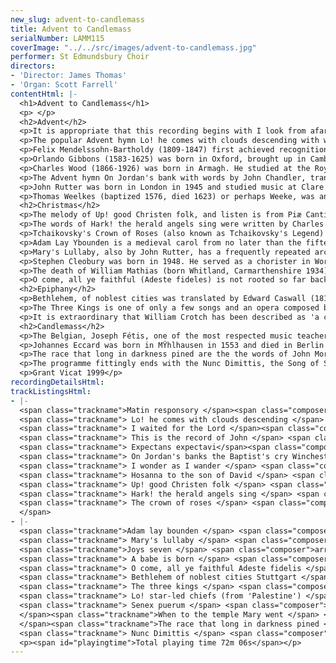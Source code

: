 ```yaml
---
new_slug: advent-to-candlemass
title: Advent to Candlemass
serialNumber: LAMM115
coverImage: "../../src/images/advent-to-candlemass.jpg"
performer: St Edmundsbury Choir
directors:
- 'Director: James Thomas'
- 'Organ: Scott Farrell'
contentHtml: |-
  <h1>Advent to Candlemass</h1>
  <p> </p>
  <h2>Advent</h2>
  <p>It is appropriate that this recording begins with I look from afar, the text translated from the early medieval Latin of the First Responsory of Advent Sunday in the Office of Matins, and the music adapted from a Magnificat by Giovanni Pierluigi da Palestrina. Palestrina is the earliest of the musicians represented on this disc, his birth date reckoned to be 17th December 1525, which falls in Advent. He died (conveniently for our purposes) on 2nd February 1594, the feast of Candlemass (the Presentation of Christ in the Temple). His entire career was that of a religious musician, beginning as a choirboy in Rome. He held many posts as maestro di cappella and was for a time a member of the Sistine Chapel, despite being married. In 1891 Verdi wrote 'I am particularly glad for the performance of the music of Palestrina. He is the true King of sacred music and the Eternal Father of Italian music', but it is Debussy, writing only two years later, who sums up Palestrina's art exactly; '...They sang a Palestrina mass, for unaccompanied voices. It was marvelously beautiful; this music, although written in a severe style, gives the effect of complete whiteness, and emotion is not represented (as it has been in more recent times) by cries, but by melodic arabesques which create their effect through contour and through interweaving, which produces something which strikes one as unique - harmony is made of melodies!'</p>
  <p>The popular Advent hymn Lo! he comes with clouds descending with words by Charles Wesley (Senior) is sung to the tune Helmsley, a melody noted by Thomas Olivers (1725-1799) and included in Charles Wesley's Select Hymns of 1765. Olivers also composed the words to another impressive hymn 'The God of Abraham praise' , setting it to the tune Leoni, a Hebrew melody which he noted from the singing of Meyer Lyon in the London Great Synagogue in Aldgate.</p>
  <p>Felix Mendelssohn-Bartholdy (1809-1847) first achieved recognition as a composer when he conducted his First Symphony at the London Philharmonic Concert on 25th May 1829. Having suffered the sneers of Berlin audiences, he so appreciated his first English reception that he returned to these islands nine times during his regrettably short life. At the end of July 1839 the Chairman of the Leipzig Town Council Committee, Dr Raymond Härtel, approached Mendelssohn for two compositions for the Gutenberg Festival of June 1840. The two compositions were the Festgesang for male chorus and orchestra (No.2 of which was adapted to fit the words 'Hark! the herald angels sing') and the Lobegesang Op. 52, a symphony-cantata for chorus, soloists and orchestra. The Lobegesang (Hymn of Praise) is in fact Mendelssohn's Second Symphony and is in ten parts, No.5 being for soprano duet and chorus and entitled I waited for the Lord. The work was first performed at St. Thomas's Church, Leipzig (where J.S.Bach was organist from 1723-1750) on 25th June 1840 and in Birmingham on 23rd September 1840, with Mendelssohn conducting at both performances. I waited for the Lord, based on verses 1, 4 and 5 of Psalm 40, gives the impression of being canonic and is in a style reminiscent of some of the Songs without Words.</p>
  <p>Orlando Gibbons (1583-1625) was born in Oxford, brought up in Cambridge and died suddenly in Canterbury whilst on a visit to welcome the bride of Charles I. From 1596 to 1598 he was a chorister of King's College, Cambridge and from 1605 to 1625 he was organist to The Chapel Royal. In 1606 he was granted the Cambridge degree of Mus.B., receiving a D.Mus. from Oxford in 1622. The following year he also held the post of organist at Westminster Abbey. A musician of enviable calibre! The principle source of This is the record of John is the full score in the library of Christ Church, Oxford, where the text is headed; 'This anthem was made for Dr Laud presedent of Saint John's. [Oxford] for St. John Baptists day'. The manuscript begins with Benjamin Rogers's statement 'this Scorebooke was done formerly by that rare musitian, Mr Orlando Gibbons'. It is a verse anthem scored for alto, five viols, and a five-part choir, the altos being divided.</p>
  <p>Charles Wood (1866-1926) was born in Armagh. He studied at the Royal College of Music from 1883 to 1887 with Stanford and Bridge, winning the Morley Scholarship for composition and, on the death of Stanford in 1924, was elected Professor of Music at Cambridge University. Although best known for his harmonizations and arrangements of well-known carols including 'This Joyful Eastertide' and 'Ding Dong! merrily on high', he is highly regarded for his other religious music, much of which was written late in his career. Expectans Expectavi is a distillation of Psalm 40 'I waited patiently for the Lord' with words by Charles Hamilton Sorley, a close friend of Wood. It was one of three anthems published in 1919 and is likely to be a direct response to the tragic events of the Great War.</p>
  <p>The Advent hymn On Jordan's bank with words by John Chandler, translated from the Latin of Charles Coffin (1676-1749) is sung to the tune Winchester New, the music adapted from a chorale in Musicalisches Hand-Buch of Hamburg, dated 1690.</p>
  <p>John Rutter was born in London in 1945 and studied music at Clare College, Cambridge, where he was Director of Music from 1975 to 1979. He has a particular interest in composing for young people and amateurs and has achieved this aim on a grand scale, being known for his music in most congregations, through many recordings, radio broadcasts, his work with the Cambridge Singers and through his involvement both as contributor and co-editor in the ubiquitous Carols for Choirs series. The melody of I wonder as I wander was based on a fragment of a carol heard by John Niles in the Courthouse Square, Murphy, Cherokee County, North Carolina, and written out in 1933. Rutter has followed the melodic line closely and has set it in the key of A minor in sympathy with the inherent harmony of the tune, unexpectedly changing to D major in the final four bars.</p>
  <p>Thomas Weelkes (baptized 1576, died 1623) or perhaps Weeke, was an outstanding madrigalist and major contributor to English church music. By 1597 his first volume of madrigals had already been published, and the following year he was appointed organist of Winchester College at a salary of 13s.4d. (67 pence!) per quarter, with board and lodging. Some time in 1602 he joined the choir of Chichester Cathedral as organist and choirmaster. He was now paid £25 2s.4d. per annum with board and lodging. On 13th July 1602 he was awarded a B.Mus. degree from New College, Oxford, but by 1609 his behaviour was showing signs of deterioration beginning with a charge of unauthorised absence throughout the bishopÕs visitation, a charge in 1613 for being drunk in public, and finally a dismissal from his post at the cathedral in 1617 on the grounds that he was 'noted and famed for a common drunckard and notorious swearer and blasphemer'. It is therefore all the more reason for the listener to be grateful for the publication of the six-part (SSATBB) anthem Hosanna to the Son of David, a masterpiece of particular brilliance and power. There is little doubt that it would have been written whilst he was at Chichester Cathedral.</p>
  <h2>Christmas</h2>
  <p>The melody of Up! good Christen folk, and listen is from Piæ Cantiones (1582) but the words and harmony are both from the pen of G.R. Woodward (1848-1934). Woodward was a close friend of Charles Wood and the two collaborated on several projects. Woodward for example wrote the words for 'This Joyful Eastertide' and edited three volumes; Songs of Syon, the Cowley Carol Book and An Italian Carol Book, to all of which Charles Wood supplied harmonizations and settings. 'Up! good Christen folk, and listen' is taken from the Cowley Carol Book and is in four-part harmony of a type characteristic of the first half of the eighteenth century.</p>
  <p>The words of Hark! the herald angels sing were written by Charles Wesley in 1743, G Whitefield in 1753, and M. Madan in 1760, amongst others!</p>
  <p>Tchaikovsky's Crown of Roses (also known as Tchaikovsky's Legend) is taken from his Chansons pour la jeunesse, published in Moscow in 1883. Plechtchéev wrote the words, which were translated into German by Hans Schmidt and from which Geoffrey Dearmer wrote the English words used here. The melody is that used by Anton Arensky in his Variations on a Theme by Tchaikovsky.</p>
  <p>Adam Lay Ybounden is a medieval carol from no later than the fifteenth century, appearing in the Sloane Manuscript. It has been set to music by several notable musicians including Peter Warlock, Benjamin Britten and Boris Ord, who gave us this version. Boris (really Bernhard) Ord was born in Bristol in 1897. In 1920 he became the organ scholar of Corpus Christi College, Cambridge and by 1923 had founded the Cambridge University Madrigal Society. His outstanding and far-reaching contribution was as Director of Music of KingÕs College, Cambridge (1929 to 1957) which became internationally famous because of regular Christmas Eve broadcasts, foreign tours and recordings. When Sir David Willcocks took over in 1957, he inherited a choir of the highest reputation.</p>
  <p>Mary's Lullaby, also by John Rutter, has a frequently repeated arched theme, more suggestive of swaying than of rocking and is set in the key of G flat major. It was published in 1979.</p>
  <p>Stephen Cleobury was born in 1948. He served as a chorister in Worcester Cathedral, went on to win a scholarship to KingÕs School, Worcester, subsequently winning a place at St. John's College, Cambridge (1967 to 1971). From 1971 to 1974 he was organist of St. MatthewÕs Church, Northampton and following this became the sub-organist of Westminster Abbey until 1978. He was Master of Music at Westminster Cathedral from 1979 to 1982 and since then has been the Organist and Director of Music at KingÕs College, Cambridge. He arranged the English traditional carol Joys Seven, which appears in the fifteenth century Sloane Manuscript, in 1984.</p>
  <p>The death of William Mathias (born Whitland, Carmarthenshire 1934) in 1992, shocking as it was, is perhaps even now too recent to have effected its full impact. He composed a considerable quantity of music in all fields including music for plays, films and television and has been especially celebrated for his choral and organ music. His style can be both lyrical and angular, is always highly rhythmic and his orchestration superb, using percussion most imaginatively. Above all he is a vivid and direct composer, highly refreshing at a time when so much music had become unintelligible to the layman. A babe is born Op.55, was commissioned by the Cardiff Polyphonic Choir in association with the Welsh Arts Council in 1971. The words are fifteenth century and Mathias has headed the score Giocoso, alla danza, using syncopation and parallel fourths from the first bar. It therefore displays the chief characteristics for which Mathias is famous.</p>
  <p>O come, all ye faithful (Adeste fideles) is not rooted so far back in history as one might think. The Latin words are eighteenth century and were translated by Frederick Oakeley (1802-1880) and others. The melody is equally 'recent' and was probably written by John Francis Wade (1711-1786). Indeed, it is quite likely that Wade wrote the Latin words.</p>
  <h2>Epiphany</h2>
  <p>Bethlehem, of noblest cities was translated by Edward Caswall (1814-1878) from the Latin of Aurelius Prudentius Clemens (348-c405 AD), the greatest of the Christian Latin poets. The music (Stuttgart) is adapted from a melody in C.F. Witt's Harmonia Sacra Gotha, dated 1715.</p>
  <p>The Three Kings is one of only a few songs and an opera composed by Peter Cornelius (1824-1874) which have stood the test of time. Cornelius came from a German theatrical family in Mainz and at first he was trained to follow their example, taking violin lessons in addition. By 1843 his father had died and it was decided that he should concentrate on music. In 1852 he met Liszt who recognised CorneliusÕs talents and welcomed him into the Weimar circle. He also befriended Brahms and Wagner, becoming Wagner's private répétiteur in 1865. It seems that his determination not to be influenced by any particular school caused him to be eclipsed by those who were. Originally 'Die Könige' was a Weinachtslied (Christmas Song) with a non-choral accompaniment using the chorale 'Wie schön leuchtet der Morgenstern' (How brightly shines the Morning Star) composed no later than 1599 and probably by Johann Nicolai. The familiar choral arrangement was made by Sir Ivor Atkins (1869-1953).</p>
  <p>It is extraordinary that William Crotch has been described as 'a child prodigy without parallel in the history of music' as his name carries little weight alongside comparable prodigies such as Mozart or Saint-Saëns. It is recorded that shortly after his second birthday he had taught himself to play God save the King including a bass accompaniment. He also showed remarkable artistic talents at an early age, later becoming a friend of John Constable. He was born in Norwich in 1775, and died whilst visiting his son, the Rev. W.R. Crotch, in Taunton in 1847. In the Norwich and Norfolk Record Office there are 1200 of his paintings and drawings, together with his plays and writings on all kinds of subjects including astronomy, gunnery, physics and pyrotechnics. The two pieces which have remained popular in cathedral music are Lo! star-led chiefs, taken from his oratorio Palestine, and the other a glee or 'motet' called 'Methinks I hear the full celestial choir'. Palestine was first performed in London on 21st April 1812.</p>
  <h2>Candlemass</h2>
  <p>The Belgian, Joseph Fétis, one of the most respected music teachers and critics in Europe in the first half of the nineteenth century made the following observation in his Biographie Universelle des Musiciens of 1867; '...that he (Byrd) is the inferior of no Italian or Belgian master of his time... One might say without exaggeration that Byrd was the Palestrina or Orlandus Lassus of his time'. Byrd was a convinced Catholic even though born during the Reformation period. He was a pupil of Thomas Tallis and in spite of his religious sympathies was granted a licence by Queen Elizabeth giving him and Tallis virtually exclusive rights to print and publish music. In 1563 he was appointed organist of Lincoln Cathedral, having been born in this city (it is believed) twenty years before, and then shared the duties of organist at The Chapel Royal with Tallis from 1572 until his death in 1623. He was equally at home writing music to either Latin or English words and had a particular skill for word-painting. This is evident at the very beginning of the motet Senex Puerum, the dotted rhythm suggesting the staggering gait of Simeon fitting perfectly with the words 'Senex puerum portabat' (The old man was carrying the child..). The rhythm becomes more solid and the key changes from minor to major showing the childÕs dominance over the old man. There is a short duet with closer harmony suggesting the intimacy of the birth of Christ and the writing is far more decorated and intense with the repetition of the word 'adoravit' (she adored). This piece is taken from Gradualia ad Cantiones Sacræ Liber Primus, 1605, which contains twenty four-part motets including the celebrated 'Ave Verum'.</p>
  <p>Johannes Eccard was born in MŸhlhausen in 1553 and died in Berlin in 1611. He studied in Munich with Orlandus Lassus and wrote a large number of sacred and secular works, developed from the Lutheran chorales. When to the Temple Mary went, published in 1598 for the feast of Candlemass, was written when Eccard was vice Kappellmeister at Königsberg. It is a motet for six voices and consists of two verses, each beginning with the dominant chord and reaching a powerful climax in the tonic major key. The first verse ends with Simeon's recognition of Christ as the Light of the World and the second depicting our reward in heaven should we follow Simeon's example. It is a piece of great simplicity yet also of luminosity and powerful beauty.</p>
  <p>The race that long in darkness pined are the the words of John Morison (1750-1798) which he based on Isaiah IX, 2-7. The tune is Dundee as adapted by Christopher Tye (c. 1497-1573) in his ÒActs of the ApostlesÓ and found in the Scottish Psalter of 1615.</p>
  <p>The programme fittingly ends with the Nunc Dimittis, the Song of Simeon, as set to music in 1979 by the English composer Geoffrey Burgon (born 1941, Hambledon, Hampshire). Burgon, originally a trumpeter, is now better known for his music in the televised version of Evelyn Waugh's Brideshead Revisited, and for the use of this 'Nunc Dimittis' in Tinker, Tailor, Soldier, Spy adapted from John le Carre's novel. He has written many works including a Requiem and a Trumpet Concerto.</p>
  <p>Grant Vicat 1999</p>
recordingDetailsHtml: 
trackListingsHtml:
- |-
  <span class="trackname">Matin responsory </span><span class="composer">Palestrina</span><br>
  <span class="trackname"> Lo! he comes with clouds descending </span> <span class="composer">Helmsley desc. James Thomas</span><br>
  <span class="trackname"> I waited for the Lord </span><span class="composer">Felix Mendelssohn</span><br>
  <span class="trackname"> This is the record of John </span> <span class="composer">Orlando Gibbons</span><br>
  <span class="trackname"> Expectans expectavi</span><span class="composer"> Charles Wood</span><br>
  <span class="trackname"> On Jordan's banks the Baptist's cry Winchester New </span> <span class="composer">German chorale</span><br>
  <span class="trackname"> I wonder as I wander </span> <span class="composer">Appalachian carol arr. John Rutter</span><br>
  <span class="trackname"> Hosanna to the son of David </span> <span class="composer">Thomas Weelkes</span><br>
  <span class="trackname"> Up! good Christen folk </span> <span class="composer">harm. G R Woodward </span><br>
  <span class="trackname"> Hark! the herald angels sing </span> <span class="composer">Felix Mendelssohn arr. David Willcocks</span><br>
  <span class="trackname"> The crown of roses </span> <span class="composer">Peter Ilyich Tchaikovsky<br>
  </span>
- |-
  <span class="trackname">Adam lay bounden </span> <span class="composer">Boris Ord</span><br>
  <span class="trackname"> Mary's lullaby </span> <span class="composer">John Rutter</span><br>
  <span class="trackname">Joys seven </span> <span class="composer">arr Stephen Cleobury</span><br>
  <span class="trackname"> A babe is born </span> <span class="composer">William Mathias</span><br>
  <span class="trackname"> O come, all ye faithful Adeste fidelis </span> <span class="composer">arr David Willcocks</span><br>
  <span class="trackname"> Bethlehem of noblest cities Stuttgart </span> <span class="composer">German</span><br>
  <span class="trackname"> The three kings </span> <span class="composer">Peter Cornelius arr Ivor Atkins</span><br>
  <span class="trackname"> Lo! star-led chiefs (from 'Palestine') </span> <span class="composer">William Crotch</span><br>
  <span class="trackname"> Senex puerum </span> <span class="composer">William Byrd<br>
  </span><span class="trackname">When to the temple Mary went </span> <span class="composer">Johannes Eccard<br>
  </span><span class="trackname">The race that long in darkness pined </span> <span class="composer">Scottish</span><br>
  <span class="trackname"> Nunc Dimittis </span> <span class="composer">Geoffrey Burgon</span>
  <p><span id="playingtime">Total playing time 72m 06s</span></p>
---
```


